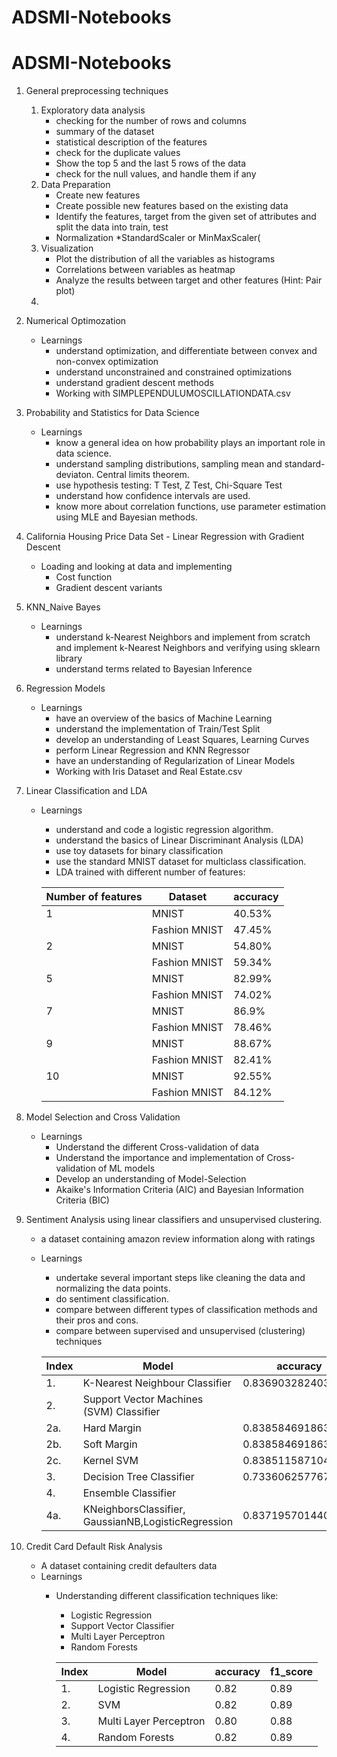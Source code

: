 # ADSMI-Notebooks
# ADSMI-Notebooks
1. General preprocessing techniques
    1. Exploratory data analysis
        - checking for the number of rows and columns
        - summary of the dataset
        - statistical description of the features
        - check for the duplicate values
        - Show the top 5 and the last 5 rows of the data
        - check for the null values, and handle them if any
    2. Data Preparation
        - Create new features
        - Create possible new features based on the existing data
        - Identify the features, target from the given set of attributes and split the data into train, test
        - Normalization *StandardScaler or MinMaxScaler(
    3. Visualization
        - Plot the distribution of all the variables as histograms
        - Correlations between variables as heatmap
        - Analyze the results between target and other features (Hint: Pair plot)
    6. 
2. Numerical Optimozation
    - Learnings
      - understand optimization, and differentiate between convex and non-convex optimization
      - understand unconstrained and constrained optimizations
      - understand gradient descent methods
      - Working with SIMPLEPENDULUMOSCILLATIONDATA.csv
3. Probability and Statistics for Data Science
   - Learnings
      - know a general idea on how probability plays an important role in data science.
      - understand sampling distributions, sampling mean and standard-deviaton. Central limits theorem.
      - use hypothesis testing: T Test, Z Test, Chi-Square Test
      - understand how confidence intervals are used.
      - know more about correlation functions, use parameter estimation using MLE and Bayesian methods.
4. California Housing Price Data Set - Linear Regression with Gradient Descent
    - Loading and looking at data and implementing
        - Cost function
        - Gradient descent variants
5. KNN_Naive Bayes 
    - Learnings
      - understand k-Nearest Neighbors and implement from scratch and implement k-Nearest Neighbors and verifying using sklearn library
      - understand terms related to Bayesian Inference
6. Regression Models
    - Learnings
      - have an overview of the basics of Machine Learning
      - understand the implementation of Train/Test Split
      - develop an understanding of Least Squares, Learning Curves
      - perform Linear Regression and KNN Regressor
      - have an understanding of Regularization of Linear Models
      - Working with Iris Dataset and Real Estate.csv
7. Linear Classification and LDA
    - Learnings
      - understand and code a logistic regression algorithm.
      - understand the basics of Linear Discriminant Analysis (LDA)
      - use toy datasets for binary classification
      - use the standard MNIST dataset for multiclass classification.
      - LDA trained with different number of features:

      |Number of features| Dataset  | accuracy |
      |------------------| --------------- | ------------- |
      |1| MNIST | 40.53% |
      || Fashion MNIST | 47.45% |
      |2| MNIST | 54.80% |
      || Fashion MNIST |  59.34% |
      |5| MNIST |  82.99% |
      || Fashion MNIST |  74.02% |
      |7| MNIST | 86.9% |
      || Fashion MNIST | 78.46% |
      |9| MNIST | 88.67% |
      || Fashion MNIST | 82.41% |
      |10| MNIST | 92.55% |
      || Fashion MNIST | 84.12% |
      
8. Model Selection and Cross Validation
    - Learnings
       - Understand the different Cross-validation of data
       - Understand the importance and implementation of Cross-validation of ML models
       - Develop an understanding of Model-Selection
       - Akaike's Information Criteria (AIC) and Bayesian Information Criteria (BIC)
       
9. Sentiment Analysis using linear classifiers and unsupervised clustering.
    - a dataset containing amazon review information along with ratings
    - Learnings
      - undertake several important steps like cleaning the data and normalizing the data points.
      - do sentiment classification.
      - compare between different types of classification methods and their pros and cons.
      - compare between supervised and unsupervised (clustering) techniques
      
      |Index| Model  | accuracy | f1_score  |
      |------------------| --------------- | ------------- | ------------- |
      |1.| K-Nearest Neighbour Classifier  | 0.8369032824036845 | 0.9101019462465245  |
      |2.| Support Vector Machines (SVM) Classifier  |   |
      |2a.| Hard Margin  | 0.8385846918634403 |0.91220675944334 |
      |2b.| Soft Margin  | 0.8385846918634403 |0.91220675944334 |
      |2c.| Kernel SVM   | 0.8385115871043205 |0.9121635055071773 |
      |3.| Decision Tree Classifier | 0.7336062577673806 |  0.8409150440932507 |
      |4.|Ensemble Classifier 
      |4a.|KNeighborsClassifier, GaussianNB,LogisticRegression|0.8371957014401638 |0.911363184079602|

10. Credit Card Default Risk Analysis
    - A dataset containing credit defaulters data
    - Learnings 
      - Understanding different classification techniques like:
        - Logistic Regression
        - Support Vector Classifier
        - Multi Layer Perceptron
        - Random Forests        

        |Index| Model  | accuracy | f1_score  |
        |------------------| --------------- | ------------- | ------------- |
        |1.| Logistic Regression  |  0.82 | 0.89  |
        |2.| SVM  | 0.82 |0.89 |
        |3.| Multi Layer Perceptron  | 0.80 |0.88 | 
        |4.| Random Forests | 0.82 |0.89 |


